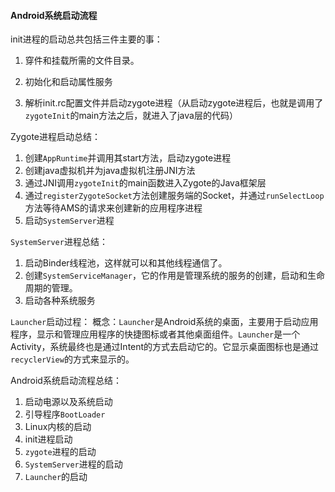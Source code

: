 #### Android系统启动流程

init进程的启动总共包括三件主要的事：

1. 穿件和挂载所需的文件目录。

2. 初始化和启动属性服务
3. 解析init.rc配置文件并启动zygote进程（从启动zygote进程后，也就是调用了`zygoteInit`的main方法之后，就进入了java层的代码）

Zygote进程启动总结：

1. 创建`AppRuntime`并调用其start方法，启动zygote进程
2. 创建java虚拟机并为java虚拟机注册JNI方法
3. 通过JNI调用`zygoteInit`的main函数进入Zygote的Java框架层
4. 通过`registerZygoteSocket`方法创建服务端的Socket，并通过`runSelectLoop`方法等待AMS的请求来创建新的应用程序进程
5. 启动`SystemServer`进程

`SystemServer`进程总结：

1. 启动Binder线程池，这样就可以和其他线程通信了。
2. 创建`SystemServiceManager`，它的作用是管理系统的服务的创建，启动和生命周期的管理。
3. 启动各种系统服务

`Launcher`启动过程：
概念：`Launcher`是Android系统的桌面，主要用于启动应用程序，显示和管理应用程序的快捷图标或者其他桌面组件。`Launcher`是一个Activity，系统最终也是通过Intent的方式去启动它的。它显示桌面图标也是通过`recyclerView`的方式来显示的。

Android系统启动流程总结：

1. 启动电源以及系统启动
2. 引导程序`BootLoader`
3. Linux内核的启动
4. init进程启动
5. `zygote`进程的启动
6. `SystemServer`进程的启动
7. `Launcher`的启动

